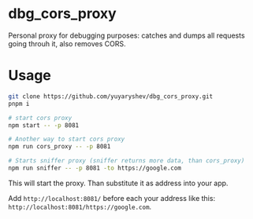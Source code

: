 # dbg_cors_proxy

Personal proxy for debugging purposes: catches and dumps all requests going throuh it, also removes CORS.

# Usage

```bash
git clone https://github.com/yuyaryshev/dbg_cors_proxy.git
pnpm i

# start cors proxy
npm start -- -p 8081

# Another way to start cors proxy
npm run cors_proxy -- -p 8081

# Starts sniffer proxy (sniffer returns more data, than cors_proxy)
npm run sniffer -- -p 8081 -to https://google.com
```

This will start the proxy. Than substitute it as address into your app.

Add  `http://localhost:8081/` before each your address like this: `http://localhost:8081/https://google.com`.
